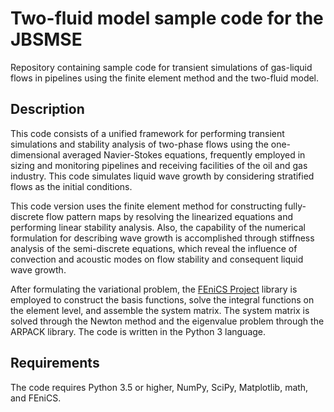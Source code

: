 Two-fluid model sample code for the JBSMSE
============================================

Repository containing sample code for transient simulations of gas-liquid flows in pipelines using the finite element method and the two-fluid model.

Description 
-----------

This code consists of a unified framework for performing transient simulations and stability analysis of two-phase flows using the one-dimensional averaged Navier-Stokes equations, frequently employed in sizing and monitoring pipelines and receiving facilities of the oil and gas industry. This code simulates liquid wave growth by considering stratified flows as the initial conditions.

This code version uses the finite element method for constructing fully-discrete flow pattern maps by resolving the linearized equations and performing linear stability analysis. Also, the capability of the numerical formulation for describing wave growth is accomplished through stiffness analysis of the semi-discrete equations, which reveal the influence of convection and acoustic modes on flow stability and consequent liquid wave growth.

After formulating the variational problem, the [FEniCS Project](https://fenicsproject.org/) library is employed to construct the basis functions, solve the integral functions on the element level, and assemble the system matrix. The system matrix is solved through the Newton method and the eigenvalue problem through the ARPACK library. The code is written in the Python 3 language.

Requirements
------------

The code requires Python 3.5 or higher, NumPy, SciPy, Matplotlib, math, and FEniCS.
